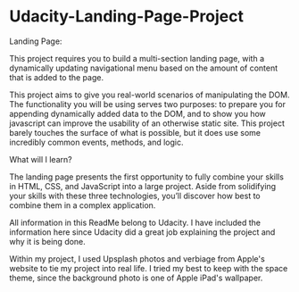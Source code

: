 # Udacity-Landing-Page-Project


Landing Page:

This project requires you to build a multi-section landing page, with a dynamically updating navigational menu based on the amount of content that is added to the page.

This project aims to give you real-world scenarios of manipulating the DOM. The functionality you will be using serves two purposes: to prepare you for appending dynamically added data to the DOM, and to show you how javascript can improve the usability of an otherwise static site. This project barely touches the surface of what is possible, but it does use some incredibly common events, methods, and logic.

What will I learn?

The landing page presents the first opportunity to fully combine your skills in HTML, CSS, and JavaScript into a large project. Aside from solidifying your skills with these three technologies, you’ll discover how best to combine them in a complex application.

All information in this ReadMe belong to Udacity. I have included the information here since Udacity did a great job explaining the project and why it is being done. 

Within my project, I used Upsplash photos and verbiage from Apple's website to tie my project into real life. I tried my best to keep with the space theme, since the background photo is one of Apple iPad's wallpaper. 